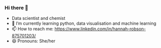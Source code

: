 ### Hi there 👋

- Data scientist and chemist
- 🌱 I’m currently learning python, data visualisation and machine learning
- 📫 How to reach me: https://www.linkedin.com/in/hannah-robson-875701203/ 
- 😄 Pronouns: She/her 


